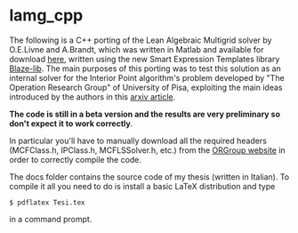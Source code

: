 lamg_cpp
========

The following is a C++ porting of the Lean Algebraic Multigrid solver by O.E.Livne and A.Brandt, which was written in Matlab and available for download [here](https://code.google.com/p/lamg/), written using the new Smart Expression Templates library [Blaze-lib](https://code.google.com/p/blaze-lib/). The main purposes of this porting was to test this solution as an internal solver for the Interior Point algorithm's problem developed by "The Operation Research Group" of University of Pisa, exploiting the main ideas introduced by the authors in this [arxiv article](http://arxiv.org/abs/1108.1310).

__The code is still in a beta version and the results are very preliminary so don't expect it to work correctly__.

In particular you'll have to manually download all the required headers (MCFClass.h, IPClass.h, MCFLSSolver.h, etc.)  from the [ORGroup website](http://www.di.unipi.it/optimize/Software/MCF.html) in order to correctly compile the code.

The docs folder contains the source code of my thesis (written in Italian). To compile it all you need to do is install a basic LaTeX distribution and type
```
$ pdflatex Tesi.tex
```
in a command prompt.
